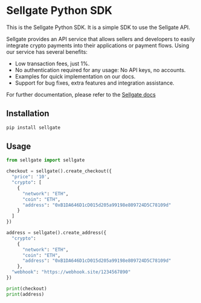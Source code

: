 # Sellgate Python SDK

This is the Sellgate Python SDK. It is a simple SDK to use the Sellgate API. 

Sellgate provides an API service that allows sellers and developers to easily integrate crypto payments into their applications or payment flows. Using our service has several benefits:

- Low transaction fees, just 1%.
- No authentication required for any usage: No API keys, no accounts.
- Examples for quick implementation on our docs.
- Support for bug fixes, extra features and integration assistance.

For further documentation, please refer to the [Sellgate docs](https://sellgate.io/docs)

## Installation

```bash
pip install sellgate
```	

## Usage

```python
from sellgate import sellgate

checkout = sellgate().create_checkout({
  "price": '10',
  "crypto": [
    {
      "network": "ETH",
      "coin": "ETH",
      "address": "0xB1DA646D1cD015d205a99198e809724D5C78109d"
    }
  ]
})

address = sellgate().create_address({
  "crypto": 
    {
      "network": "ETH",
      "coin": "ETH",
      "address": "0xB1DA646D1cD015d205a99198e809724D5C78109d"
    },
  "webhook": "https://webhook.site/1234567890"
})

print(checkout)
print(address)
```
